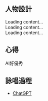 ## 人物設計

<script src="https://cdn.jsdelivr.net/npm/js-yaml@4/dist/js-yaml.min.js"></script>
<script src="https://posetmage.com/cdn/js/parser/convertYamlToHtml.js"></script>
<script src="https://posetmage.com/cdn/js/parser/EmbbedHtmlFromYaml.js"></script>


<div yml-path="../First/Grumm.yml" html-path="https://shinra.posetmage.com/Grimoire/Forging/character/advance.html" height="700px">
    Loading content...
</div>

<div yml-path="../First/Elysia.yml" html-path="https://shinra.posetmage.com/Grimoire/Forging/character/advance.html" height="700px">
    Loading content...
</div>

<div yml-path="../First/Skrik.yml" html-path="https://shinra.posetmage.com/Grimoire/Forging/character/advance.html" height="700px">
    Loading content...
</div>


## 心得
AI好優秀

## 詠唱過程
* [ChatGPT](./chatgpt.html)
